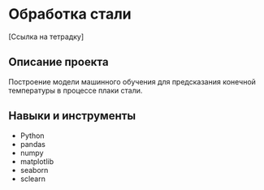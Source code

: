 # Обработка стали
[Ссылка на тетрадку]
## Описание проекта
Построение модели машинного обучения для предсказания конечной температуры в процессе плаки стали. 
## Навыки и инструменты
- Python
- pandas
- numpy
- matplotlib
- seaborn
- sclearn
